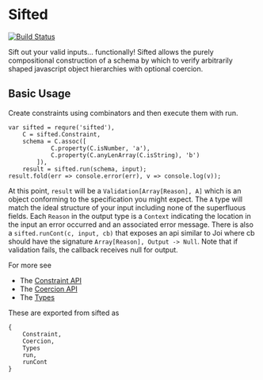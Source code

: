 # Sifted
[![Build Status](https://travis-ci.org/arzig/sifted.svg?branch=master)](https://travis-ci.org/arzig/sifted)

Sift out your valid inputs... functionally!
Sifted allows the purely compositional construction of a schema by which to verify arbitrarily shaped javascript object hierarchies with optional coercion.

## Basic Usage

Create constraints using combinators and then execute them with run.

    var sifted = requre('sifted'),
        C = sifted.Constraint,
        schema = C.assoc([
                C.property(C.isNumber, 'a'),
                C.property(C.anyLenArray(C.isString), 'b')
            ]),
        result = sifted.run(schema, input);
    result.fold(err => console.error(err), v => console.log(v));

At this point, `result` will be a `Validation[Array[Reason], A]` which is an object conforming to the specification you might expect.
The `A` type will match the ideal structure of your input including none of the superfluous fields.
Each `Reason` in the output type is a `Context` indicating the location in the input an error occurred and an associated error message.
There is also a `sifted.runCont(c, input, cb)` that exposes an api similar to Joi where cb should have the signature `Array[Reason], Output -> Null`.
Note that if validation fails, the callback receives null for output.

For more see
* The [Constraint API](doc/constraint.md)
* The [Coercion API](doc/coercion.md)
* The [Types](doc/types.md)

These are exported from sifted as

    {
        Constraint,
        Coercion,
        Types
        run,
        runCont
    }
